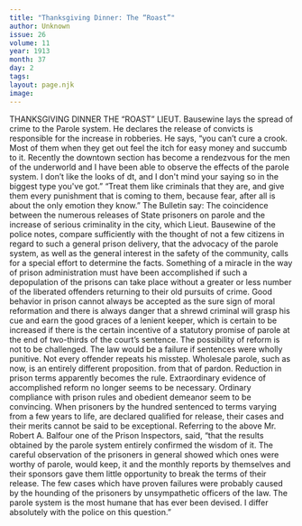 ```yaml
---
title: "Thanksgiving Dinner: The “Roast”"
author: Unknown
issue: 26
volume: 11
year: 1913
month: 37
day: 2
tags:
layout: page.njk
image:
---
```

THANKSGIVING DINNER    THE “ROAST”    LIEUT. Bausewine lays the spread of crime to the Parole system. He declares the release of convicts is responsible for the increase in robberies.    He says, “you can’t cure a crook. Most of them when they get out feel the itch for easy money and succumb to it. Recently the downtown section has become a rendezvous for the men of the underworld and I have been able to observe the effects of the parole system. I don’t like the looks of dt, and I don't mind your saying so in the biggest type you've got.”    “Treat them like criminals that they are, and give them every punishment that is coming to them, because fear, after all is about the only emotion they know.”    The Bulletin say:    The coincidence between the numerous releases of State prisoners on parole and the increase of serious criminality in the city, which Lieut. Bausewine of the police notes, compare sufficiently with the thought of not a few citizens in regard to such a general prison delivery, that the advocacy of the parole system, as well as the general interest in the safety of the community, calls for a special effort to determine the facts. Something of a miracle in the way of prison administration must have been accomplished if such a depopulation of the prisons can take place without a greater or less number of the liberated offenders returning to their old pursuits of crime. Good behavior in prison cannot always be accepted as the sure sign of moral reformation and there is always danger that a shrewd criminal will grasp his cue and earn the good graces of a lenient keeper, which is certain to be increased if there is the certain incentive of a statutory promise of parole at the end of two-thirds of the court’s sentence.    The possibility of reform is not to be challenged. The law would be a failure if sentences were wholly punitive. Not every offender repeats his misstep. Wholesale parole, such as now, is an entirely different proposition. from that of pardon. Reduction in prison terms apparently becomes the rule. Extraordinary evidence of accomplished reform no longer seems to be necessary. Ordinary compliance with prison rules and obedient demeanor seem to be convincing. When prisoners by the hundred sentenced to terms varying from a few years to life, are declared qualified for release, their cases and their merits cannot be said to be exceptional.    Referring to the above Mr. Robert A. Balfour one of the Prison Inspectors, said, “that the results obtained by the parole system entirely confirmed the wisdom of it. The careful observation of the prisoners in general showed which ones were worthy of parole, would keep, it and the monthly reports by themselves and their sponsors gave them little opportunity to break the terms of their release. The few cases which have proven failures were probably caused by the hounding of the prisoners by unsympathetic officers of the law. The parole system is the most humane that has ever been devised. I differ absolutely with the police on this question.” 

